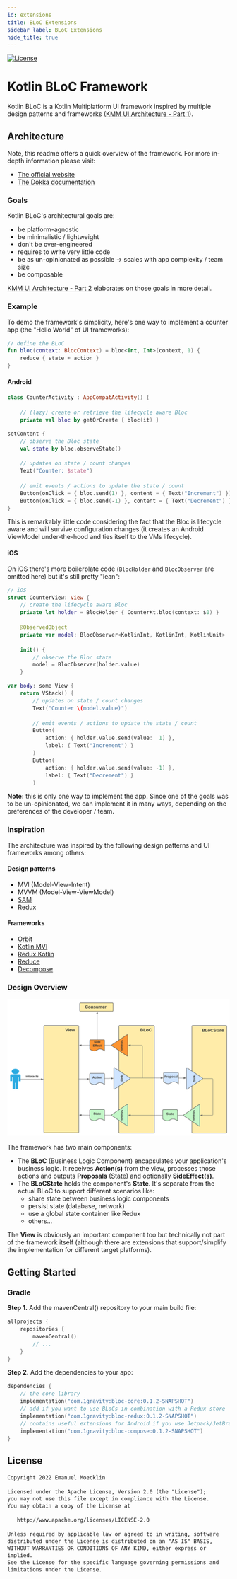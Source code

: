 ```yaml
---
id: extensions
title: BLoC Extensions
sidebar_label: BLoC Extensions
hide_title: true
---
```


[![License](https://img.shields.io/badge/License-Apache%202.0-blue.svg)](http://www.apache.org/licenses/LICENSE-2.0)

# Kotlin BLoC Framework

Kotlin BLoC is a Kotlin Multiplatform UI framework inspired by multiple design patterns and frameworks ([KMM UI Architecture - Part 1](https://medium.com/p/6362e14ee52a)).

## Architecture

Note, this readme offers a quick overview of the framework. For more in-depth information please visit:
- [The official website](https://1gravity.github.io/Kotlin-Bloc)
- [The Dokka documentation](https://rawcdn.githack.com/1gravity/Kotlin-Bloc/e6798e8e3a6751d126a9357231ad90830e47f6c3/docs/dokka/index.html)

### Goals
Kotlin BLoC's architectural goals are:
- be platform-agnostic
- be minimalistic / lightweight
- don't be over-engineered
- requires to write very little code
- be as un-opinionated as possible -> scales with app complexity / team size
- be composable

[KMM UI Architecture - Part 2](https://medium.com/p/e52b84aeb94d) elaborates on those goals in more detail.

### Example
To demo the framework's simplicity, here's one way to implement a counter app (the "Hello World" of UI frameworks):
```kotlin
// define the BLoC
fun bloc(context: BlocContext) = bloc<Int, Int>(context, 1) {
    reduce { state + action }
}
```
#### Android
```kotlin
class CounterActivity : AppCompatActivity() {

    // (lazy) create or retrieve the lifecycle aware Bloc
    private val bloc by getOrCreate { bloc(it) }
```
```kotlin
setContent {
    // observe the Bloc state
    val state by bloc.observeState()

    // updates on state / count changes
    Text("Counter: $state")

    // emit events / actions to update the state / count
    Button(onClick = { bloc.send(1) }, content = { Text("Increment") })
    Button(onClick = { bloc.send(-1) }, content = { Text("Decrement") })
}
```

This is remarkably little code considering the fact that the Bloc is lifecycle aware and will survive configuration changes (it creates an Android ViewModel under-the-hood and ties itself to the VMs lifecycle).

#### iOS

On iOS there's more boilerplate code (`BlocHolder` and `BlocObserver` are omitted here) but it's still pretty "lean":

```swift
// iOS
struct CounterView: View {
    // create the lifecycle aware Bloc
    private let holder = BlocHolder { CounterKt.bloc(context: $0) }
    
    @ObservedObject
    private var model: BlocObserver<KotlinInt, KotlinInt, KotlinUnit>

    init() {
        // observe the Bloc state
        model = BlocObserver(holder.value)
    }
```
```swift
var body: some View {
    return VStack() {    
        // updates on state / count changes
        Text("Counter \(model.value)")
    
        // emit events / actions to update the state / count
        Button(
            action: { holder.value.send(value:  1) },
            label: { Text("Increment") }
        )
        Button(
            action: { holder.value.send(value: -1) },
            label: { Text("Decrement") }
        )
```


**Note:** this is only one way to implement the app. Since one of the goals was to be un-opinionated, we can implement it in many ways, depending on the preferences of the developer / team.  

### Inspiration
The architecture was inspired by the following design patterns and UI frameworks among others:

#### Design patterns
- MVI (Model-View-Intent)
- MVVM (Model-View-ViewModel)
- [SAM](https://sam.js.org)
- Redux

#### Frameworks
- [Orbit](https://orbit-mvi.org)
- [Kotlin MVI](https://arkivanov.github.io/MVIKotlin)
- [Redux Kotlin](https://reduxkotlin.org)
- [Reduce](https://github.com/genaku/Reduce)
- [Decompose](https://arkivanov.github.io/Decompose/)

### Design Overview

<img alt="BLoC Architecture - Overview" src="./docs/BLoC Architecture - BLoC Overview.svg" width="625" />

The framework has two main components:
- The **BLoC** (Business Logic Component) encapsulates your application's business logic. It receives **Action(s)** from the view, processes those actions and outputs **Proposals** (State) and optionally **SideEffect(s)**.
- The **BLoCState** holds the component's **State**. It's separate from the actual BLoC to support different scenarios like:
  - share state between business logic components
  - persist state (database, network)
  - use a global state container like Redux
  - others...

The **View** is obviously an important component too but technically not part of the framework itself (although there are extensions that support/simplify the implementation for different target platforms).

## Getting Started

### Gradle

**Step 1.** Add the mavenCentral() repository to your main build file:

```kotlin
allprojects {
    repositories {
        mavenCentral()
        // ...
    }
}
```

**Step 2.** Add the dependencies to your app:

```kotlin
dependencies {
    // the core library
    implementation("com.1gravity:bloc-core:0.1.2-SNAPSHOT")
    // add if you want to use BLoCs in combination with a Redux store 
    implementation("com.1gravity:bloc-redux:0.1.2-SNAPSHOT")
    // contains useful extensions for Android if you use Jetpack/JetBrains Compose
    implementation("com.1gravity:bloc-compose:0.1.2-SNAPSHOT")
}
```

## License

```
Copyright 2022 Emanuel Moecklin

Licensed under the Apache License, Version 2.0 (the "License");
you may not use this file except in compliance with the License.
You may obtain a copy of the License at

   http://www.apache.org/licenses/LICENSE-2.0

Unless required by applicable law or agreed to in writing, software
distributed under the License is distributed on an "AS IS" BASIS,
WITHOUT WARRANTIES OR CONDITIONS OF ANY KIND, either express or implied.
See the License for the specific language governing permissions and
limitations under the License.
```
